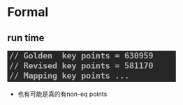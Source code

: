 # Formal 

## run time

![](https://github.com/LeoYr2022/PicForMd/blob/main/Snipaste_2023-02-07_11-27-15.png?raw=true)

- 也有可能是真的有non-eq points

